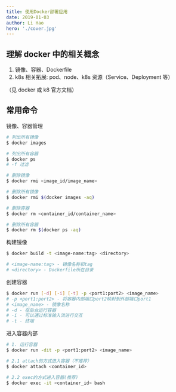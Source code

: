 ```yaml
---
title: 使用Docker部署应用
date: 2019-01-03
author: Li Hao
hero: './cover.jpg'
---
```


## 理解 docker 中的相关概念

1. 镜像、容器、Dockerfile
2. k8s 相关拓展: pod、node、k8s 资源（Service、Deployment 等）

（见 docker 或 k8 官方文档）

## 常用命令

镜像、容器管理

```bash
# 列出所有镜像
$ docker images

# 列出所有容器
$ docker ps
# -f 过滤

# 删除镜像
$ docker rmi <image_id/image_name>

# 删除所有镜像
$ docker rmi $(docker images -aq)

# 删除容器
$ docker rm <container_id/container_name>

# 删除所有容器
$ docker rm $(docker ps -aq)
```

构建镜像

```bash
$ docker build -t <image-name:tag> <directory>

# <image-name:tag> - 镜像名称和tag
# <directory> - Dockerfile所在目录
```

创建容器

```bash
$ docker run [-d] [-i] [-t] -p <port1:port2> <image_name>
# -p <port1:port2> - 将容器内部端口port2映射到外部端口port1
# <image_name> - 镜像名称
# -d - 在后台运行容器
# -i - 可以通过标准输入流进行交互
# -t - 终端
```

进入容器内部

```bash
# 1. 运行容器
$ docker run -dit -p <port1:port2> <image_name>

# 2.1 attach的方式进入容器（不推荐）
$ docker attach <container_id>

# 2.2 exec的方式进入容器(推荐)
$ docker exec -it <container_id> bash
```
